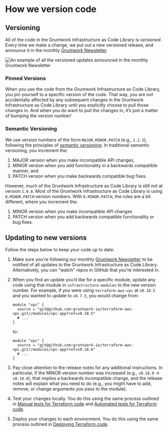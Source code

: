 # How we version code

## Versioning

All of the code in the Gruntwork Infrastructure as Code Library is _versioned_. Every time we make a change, we put out a new
versioned release, and announce it in the monthly
[Gruntwork Newsletter](https://blog.gruntwork.io/tagged/gruntwork-newsletter).

![An example of all the versioned updates announced in the monthly Gruntwork Newsletter](/img/guides/stay-up-to-date/newsletter.png)

### Pinned Versions

When you use the code from the Gruntwork Infrastructure as Code Library, you pin
yourself to a specific version of the code. That way, you are not accidentally affected by any subsequent changes in
the Gruntwork Infrastructure as Code Library until you explicitly choose to pull those changes in. And when you do want to pull the
changes in, it’s just a matter of bumping the version number!

### Semantic Versioning

We use version numbers of the form `MAJOR.MINOR.PATCH` (e.g., `1.2.3`), following the principles of
_[semantic versioning](https://semver.org)_. In traditional semantic versioning, you increment the:

1. MAJOR version when you make incompatible API changes,
2. MINOR version when you add functionality in a backwards compatible manner, and
3. PATCH version when you make backwards compatible bug fixes.

However, much of the Gruntwork Infrastructure as Code Library is still not at version `1.0.0`. Most of the Gruntwork Infrastructure as Code Library is using `0.MINOR.PATCH` version numbers. With `0.MINOR.PATCH`, the rules are a bit different, where you increment the:

1. MINOR version when you make incompatible API changes
2. PATCH version when you add backwards compatible functionality or bug fixes.

## Updating to new versions

Follow the steps below to keep your code up to date:

1.  Make sure you're following our monthly [Gruntwork Newsletter](https://blog.gruntwork.io/tagged/gruntwork-newsletter) to be notified
    of all updates to the Gruntwork Infrastructure as Code Library. Alternatively, you can "watch" repos in GitHub that you’re
    interested in.

2.  When you find an update you’d like for a specific module, update any code using that module in
    `infrastructure-modules` to the new version number. For example, if you were using `terraform-aws-vpc` at `v0.18.5` and you
    wanted to update to `v0.7.3`, you would change from:

    ```hcl
    module "vpc" {
      source = "git@github.com:gruntwork-io/terraform-aws-vpc.git//modules/vpc-app?ref=v0.18.5"
      # ...
    }
    ```

    to:

    ```hcl
    module "vpc" {
      source = "git@github.com:gruntwork-io/terraform-aws-vpc.git//modules/vpc-app?ref=v0.18.6"
      # ...
    }
    ```

3.  Pay close attention to the release notes for any additional instructions. In particular, if the MINOR version number
    was increased (e.g., `v0.18.0` → `v0.19.0`), that implies a backwards incompatible change, and the release notes will
    explain what you need to do (e.g., you might have to add, remove, or change arguments you pass to the module).

4.  Test your changes locally. You do this using the same process outlined in [Manual tests for Terraform code](/intro/first-deployment/testing#manual-tests-for-terraform-code) and
    [Automated tests for Terraform code](/intro/first-deployment/testing#automated-tests-for-terraform-code).

5.  Deploy your changes to each environment. You do this using the same process outlined in [Deploying Terraform code](#deploy_terraform).


<!-- ##DOCS-SOURCER-START
{"sourcePlugin":"local-copier","hash":"fe3d9c21b5e21502aaef662e2618482f"}
##DOCS-SOURCER-END -->
